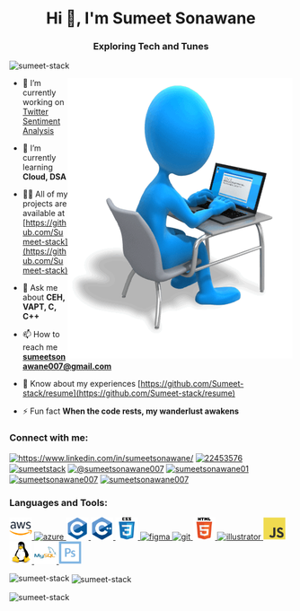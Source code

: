 <h1 align="center">Hi 👋, I'm Sumeet Sonawane</h1>
<h3 align="center">Exploring Tech and Tunes</h3>

<p align="left"> <img src="https://komarev.com/ghpvc/?username=sumeet-stack&label=Profile%20views&color=0e75b6&style=flat" alt="sumeet-stack" /> </p>
<img align="right" alt="coding" width ="400" src="https://github.com/Sumeet-stack/Sumeet-stack/blob/main/PsKr.gif">

- 🔭 I’m currently working on [Twitter Sentiment Analysis](https://github.com/Sumeet-stack/twittersentiment)

- 🌱 I’m currently learning **Cloud, DSA**

- 👨‍💻 All of my projects are available at [https://github.com/Sumeet-stack](https://github.com/Sumeet-stack)

- 💬 Ask me about **CEH, VAPT, C, C++**

- 📫 How to reach me **sumeetsonawane007@gmail.com**

- 📄 Know about my experiences [https://github.com/Sumeet-stack/resume](https://github.com/Sumeet-stack/resume)

- ⚡ Fun fact **When the code rests, my wanderlust awakens**

<h3 align="left">Connect with me:</h3>
<p align="left">
<a href="https://linkedin.com/in/https://www.linkedin.com/in/sumeetsonawane/" target="blank"><img align="center" src="https://raw.githubusercontent.com/rahuldkjain/github-profile-readme-generator/master/src/images/icons/Social/linked-in-alt.svg" alt="https://www.linkedin.com/in/sumeetsonawane/" height="30" width="40" /></a>
<a href="https://stackoverflow.com/users/22453576" target="blank"><img align="center" src="https://raw.githubusercontent.com/rahuldkjain/github-profile-readme-generator/master/src/images/icons/Social/stack-overflow.svg" alt="22453576" height="30" width="40" /></a>
<a href="https://kaggle.com/sumeetstack" target="blank"><img align="center" src="https://raw.githubusercontent.com/rahuldkjain/github-profile-readme-generator/master/src/images/icons/Social/kaggle.svg" alt="sumeetstack" height="30" width="40" /></a>
<a href="https://medium.com/@sumeetsonawane007" target="blank"><img align="center" src="https://raw.githubusercontent.com/rahuldkjain/github-profile-readme-generator/master/src/images/icons/Social/medium.svg" alt="@sumeetsonawane007" height="30" width="40" /></a>
<a href="https://www.hackerrank.com/sumeetsonawane01" target="blank"><img align="center" src="https://raw.githubusercontent.com/rahuldkjain/github-profile-readme-generator/master/src/images/icons/Social/hackerrank.svg" alt="sumeetsonawane01" height="30" width="40" /></a>
<a href="https://www.leetcode.com/sumeetsonawane007" target="blank"><img align="center" src="https://raw.githubusercontent.com/rahuldkjain/github-profile-readme-generator/master/src/images/icons/Social/leet-code.svg" alt="sumeetsonawane007" height="30" width="40" /></a>
<a href="https://auth.geeksforgeeks.org/user/sumeetsonawane007" target="blank"><img align="center" src="https://raw.githubusercontent.com/rahuldkjain/github-profile-readme-generator/master/src/images/icons/Social/geeks-for-geeks.svg" alt="sumeetsonawane007" height="30" width="40" /></a>
</p>

<h3 align="left">Languages and Tools:</h3>
<p align="left"> <a href="https://aws.amazon.com" target="_blank" rel="noreferrer"> <img src="https://raw.githubusercontent.com/devicons/devicon/master/icons/amazonwebservices/amazonwebservices-original-wordmark.svg" alt="aws" width="40" height="40"/> </a> <a href="https://azure.microsoft.com/en-in/" target="_blank" rel="noreferrer"> <img src="https://www.vectorlogo.zone/logos/microsoft_azure/microsoft_azure-icon.svg" alt="azure" width="40" height="40"/> </a> <a href="https://www.cprogramming.com/" target="_blank" rel="noreferrer"> <img src="https://raw.githubusercontent.com/devicons/devicon/master/icons/c/c-original.svg" alt="c" width="40" height="40"/> </a> <a href="https://www.w3schools.com/cpp/" target="_blank" rel="noreferrer"> <img src="https://raw.githubusercontent.com/devicons/devicon/master/icons/cplusplus/cplusplus-original.svg" alt="cplusplus" width="40" height="40"/> </a> <a href="https://www.w3schools.com/css/" target="_blank" rel="noreferrer"> <img src="https://raw.githubusercontent.com/devicons/devicon/master/icons/css3/css3-original-wordmark.svg" alt="css3" width="40" height="40"/> </a> <a href="https://www.figma.com/" target="_blank" rel="noreferrer"> <img src="https://www.vectorlogo.zone/logos/figma/figma-icon.svg" alt="figma" width="40" height="40"/> </a> <a href="https://git-scm.com/" target="_blank" rel="noreferrer"> <img src="https://www.vectorlogo.zone/logos/git-scm/git-scm-icon.svg" alt="git" width="40" height="40"/> </a> <a href="https://www.w3.org/html/" target="_blank" rel="noreferrer"> <img src="https://raw.githubusercontent.com/devicons/devicon/master/icons/html5/html5-original-wordmark.svg" alt="html5" width="40" height="40"/> </a> <a href="https://www.adobe.com/in/products/illustrator.html" target="_blank" rel="noreferrer"> <img src="https://www.vectorlogo.zone/logos/adobe_illustrator/adobe_illustrator-icon.svg" alt="illustrator" width="40" height="40"/> </a> <a href="https://developer.mozilla.org/en-US/docs/Web/JavaScript" target="_blank" rel="noreferrer"> <img src="https://raw.githubusercontent.com/devicons/devicon/master/icons/javascript/javascript-original.svg" alt="javascript" width="40" height="40"/> </a> <a href="https://www.linux.org/" target="_blank" rel="noreferrer"> <img src="https://raw.githubusercontent.com/devicons/devicon/master/icons/linux/linux-original.svg" alt="linux" width="40" height="40"/> </a> <a href="https://www.mysql.com/" target="_blank" rel="noreferrer"> <img src="https://raw.githubusercontent.com/devicons/devicon/master/icons/mysql/mysql-original-wordmark.svg" alt="mysql" width="40" height="40"/> </a> <a href="https://www.photoshop.com/en" target="_blank" rel="noreferrer"> <img src="https://raw.githubusercontent.com/devicons/devicon/master/icons/photoshop/photoshop-line.svg" alt="photoshop" width="40" height="40"/> </a> </p>

<p><img align="left" src="https://github-readme-stats.vercel.app/api/top-langs?username=sumeet-stack&show_icons=true&locale=en&layout=compact" alt="sumeet-stack" /></p>

<p>&nbsp;<img align="center" src="https://github-readme-stats.vercel.app/api?username=sumeet-stack&show_icons=true&locale=en" alt="sumeet-stack" /></p>

<p><img align="center" src="https://github-readme-streak-stats.herokuapp.com/?user=sumeet-stack&" alt="sumeet-stack" /></p>

